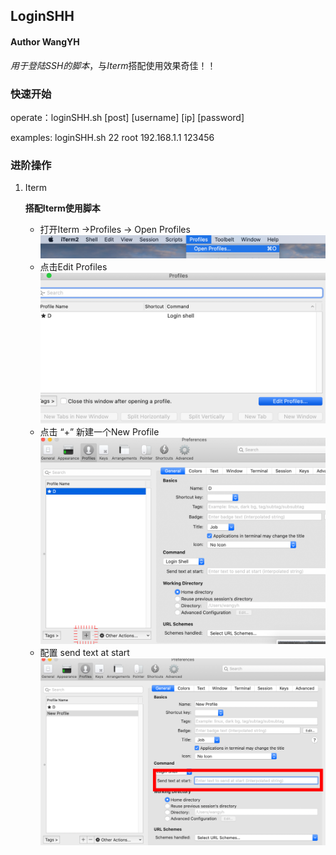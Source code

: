 ## LoginSHH
#### Author WangYH

*用于登陆SSH的脚本*，与*Iterm*搭配使用效果奇佳！！

### 快速开始

operate：loginSHH.sh [post] [username] [ip] [password]

examples: loginSHH.sh 22 root 192.168.1.1 123456



### 进阶操作

1. Iterm

   **搭配Iterm使用脚本**

   - 打开Iterm ->Profiles -> Open Profiles
   ![iterm操作指示1](./imgs/iterm%E6%93%8D%E4%BD%9C%E6%8C%87%E7%A4%BA1.png)
   - 点击Edit Profiles
   ![iterm操作指示2](./imgs/iterm%E6%93%8D%E4%BD%9C%E6%8C%87%E7%A4%BA2.png)
   - 点击 “+” 新建一个New Profile
   ![iterm操作指示3](./imgs/iterm%E6%93%8D%E4%BD%9C%E6%8C%87%E7%A4%BA3.png)
   - 配置 send text at start 
   ![iterm操作指示4](./imgs/iterm%E6%93%8D%E4%BD%9C%E6%8C%87%E7%A4%BA4.png)

